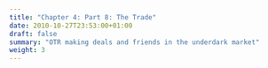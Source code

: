 ```yaml
---
title: "Chapter 4: Part 8: The Trade"
date: 2010-10-27T23:53:00+01:00
draft: false
summary: "OTR making deals and friends in the underdark market"
weight: 3
---
```


